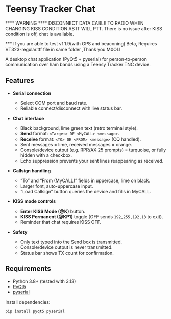 # Teensy Tracker Chat
**** WARNING **** DISCONNECT DATA CABLE TO RADIO WHEN CHANGING KISS CONDITION AS IT WILL PTT. There is no issue after KISS condition is off, chat is available.

*** If you are able to test v1.1.9(with GPS and beaconing) Beta, Requires VT323-regular.ttf file in same folder ,Thank you M0OLI

A desktop chat application (PyQt5 + pyserial) for person-to-person communication over ham bands using a Teensy Tracker TNC device.

## Features

- **Serial connection**  
  - Select COM port and baud rate.  
  - Reliable connect/disconnect with live status bar.  

- **Chat interface**  
  - Black background, lime green text (retro terminal style).  
  - **Send** format: `<Target> DE <MyCALL> <message>`.  
  - **Receive** format: `<TO> DE <FROM> <message>` (CQ handled).  
  - Sent messages = lime, received messages = orange.  
  - Console/device output (e.g. RPR/AX.25 prompts) = turquoise, or fully hidden with a checkbox.  
  - Echo suppression prevents your sent lines reappearing as received.

- **Callsign handling**  
  - “To” and “From (MyCALL)” fields in uppercase, lime on black.  
  - Larger font, auto-uppercase input.  
  - “Load Callsign” button queries the device and fills in MyCALL.  

- **KISS mode controls**  
  - **Enter KISS Mode (@K)** button.  
  - **KISS Permanent (@KP1)** toggle (OFF sends `192,255,192,13` to exit).  
  - Reminder that chat requires KISS OFF.  

- **Safety**  
  - Only text typed into the Send box is transmitted.  
  - Console/device output is never transmitted.  
  - Status bar shows TX count for confirmation.  

## Requirements

- Python 3.8+ (tested with 3.13)
- [PyQt5](https://pypi.org/project/PyQt5/)
- [pyserial](https://pypi.org/project/pyserial/)

Install dependencies:

```bash
pip install pyqt5 pyserial
